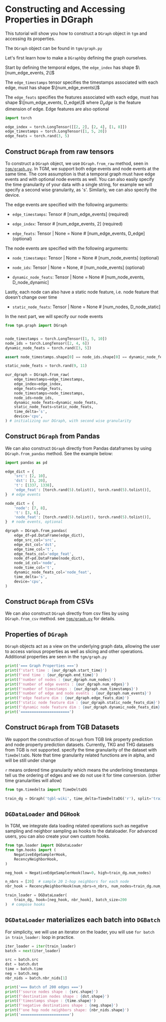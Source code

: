 # Constructing and Accessing Properties in DGraph

This tutorial will show you how to construct a `DGraph` object in `tgm` and accessing its properties.

The `DGraph` object can be found in `tgm/graph.py`

Let's first learn how to make a `DGraph`by defining the graph ourselves.

Start by defining the temporal edges, the `edge_index` has shape $\[num_edge_events, 2\]$

The `edge_timestamps` tensor specifies the timestamps associated with each edge, must has shape $\[num_edge_events\]$

The `edge_feats` specifies the features associated with each edge, must has shape $\[num_edge_events, D_edge\]$ where $D_edge$ is the feature dimension of edge. Edge features are also optional

```python
import torch

edge_index = torch.LongTensor([[2, 2], [2, 4], [1, 8]])
edge_timestamps = torch.LongTensor([1, 5, 20])
edge_feats = torch.rand(3, 5)
```

## Construct `DGraph` from raw tensors

To construct a `DGraph` object, we use `DGraph.from_raw` method, seen in [`tgm/graph.py`](https://github.com/tgm-team/tgm/blob/main/tgm/graph.py). In TGM, we support both edge events and node events at the same time. The core assumption is that a temporal graph must have edge events and with optional node events as well. You can also easily specify the time granularity of your data with a single string, for example we will specify a second wise granularity, as 's'. Similarly, we can also specify the device.

The edge events are specified with the following arguments:

- `edge_timestamps`: Tensor  # \[num_edge_events\] (required)

- `edge_index`: Tensor  # \[num_edge_events, 2\] (required)

- `edge_feats`: Tensor | None = None  # \[num_edge_events, D_edge\] (optional)

The node events are specified with the following arguments:

- `node_timestamps`: Tensor | None = None  # \[num_node_events\] (optional)

- `node_ids`: Tensor | None = None, # \[num_node_events\] (optional)

- `dynamic_node_feats`: Tensor | None = None  # \[num_node_events, D_node_dynamic\]

Lastly, each node can also have a static node feature, i.e. node feature that doesn't change over time

- `static_node_feats`: Tensor | None = None  # \[num_nodes, D_node_static\]

In the next part, we will specify our node events

```python
from tgm.graph import DGraph


node_timestamps = torch.LongTensor([1, 5, 10])
node_ids = torch.LongTensor([2, 4, 6])
dynamic_node_feats = torch.rand([3, 5])

assert node_timestamps.shape[0] == node_ids.shape[0] == dynamic_node_feats.shape[0]

static_node_feats = torch.rand(9, 11)

our_dgraph = DGraph.from_raw(
    edge_timestamps=edge_timestamps,
    edge_index=edge_index,
    edge_feats=edge_feats,
    node_timestamps=node_timestamps,
    node_ids=node_ids,
    dynamic_node_feats=dynamic_node_feats,
    static_node_feats=static_node_feats,
    time_delta='s',
    device='cpu',
) # initializing our DGraph, with second wise granularity
```

## Construct `DGraph` from Pandas

We can also construct `DGraph` directly from Pandas dataframes by using `DGraph.from_pandas` method. See the example below:

```python
import pandas as pd

edge_dict = {
    'src': [2, 10],
    'dst': [3, 20],
    't': [1337, 1338],
    'edge_feat': [torch.rand(5).tolist(), torch.rand(5).tolist()],
}  # edge events

node_dict = {
    'node': [7, 8],
    't': [3, 6],
    'node_feat': [torch.rand(5).tolist(), torch.rand(5).tolist()],
}  # node events, optional

dgraph = DGraph.from_pandas(
    edge_df=pd.DataFrame(edge_dict),
    edge_src_col='src',
    edge_dst_col='dst',
    edge_time_col='t',
    edge_feats_col='edge_feat',
    node_df=pd.DataFrame(node_dict),
    node_id_col='node',
    node_time_col='t',
    dynamic_node_feats_col='node_feat',
    time_delta='s',
    device='cpu',
)
```

## Construct `DGraph` from CSVs

We can also construct `DGraph` directly from csv files by using `DGraph.from_csv` method. see [`tgm/graph.py`](https://github.com/tgm-team/tgm/blob/main/tgm/graph.py) for details.

## Properties of `DGraph`

`DGraph` objects act as a view on the underlying graph data, allowing the user to access various properties as well as slicing and other operations. Additional properties are seen in the `tgm/graph.py`

```python
print('=== Graph Properties ===')
print(f'start time : {our_dgraph.start_time}')
print(f'end time : {our_dgraph.end_time}')
print(f'number of nodes : {our_dgraph.num_nodes}')
print(f'number of edge events : {our_dgraph.num_edges}')
print(f'number of timestamps : {our_dgraph.num_timestamps}')
print(f'number of edge and node events : {our_dgraph.num_events}')
print(f'edge feature dim : {our_dgraph.edge_feats_dim}')
print(f'static node feature dim : {our_dgraph.static_node_feats_dim}')
print(f'dynamic node feature dim : {our_dgraph.dynamic_node_feats_dim}')
print('======================')
```

## Construct `DGraph` from TGB Datasets

We support the construction of `DGraph` from TGB link property prediction and node property prediction datasets. Currently, TKG and THG datasets from TGB is not supported. specify the time granularity of the dataset with `TimeDeltaDG`. Note that time granularity related functions are in alpha, and will be still under change

`r` means ordered time granularity which means the underlining timestamps tell us the ordering of edges and we do not use it for time conversion. (other time granularities will allow)

```python
from tgm.timedelta import TimeDeltaDG

train_dg = DGraph('tgbl-wiki', time_delta=TimeDeltaDG('r'), split='train')
```

## `DGDataLoader` and `DGHook`

In TGM, we integrate data loading related operations such as negative sampling and neighbor sampling as hooks to the dataloader. For advanced users, you can also create your own custom hooks.

```python
from tgm.loader import DGDataLoader
from tgm.hooks import (
    NegativeEdgeSamplerHook,
    RecencyNeighborHook,
)

neg_hook = NegativeEdgeSamplerHook(low=0, high=train_dg.num_nodes)

n_nbrs = [20]  # sample 20 1-hop neighbors for each node
nbr_hook = RecencyNeighborHook(num_nbrs=n_nbrs, num_nodes=train_dg.num_nodes)

train_loader = DGDataLoader(
    train_dg, hook=[neg_hook, nbr_hook], batch_size=200
)  # compose hooks
```

## `DGDataLoader` materializes each batch into `DGBatch`

For simplicity, we will use an iterator on the loader, you will use `for batch in train_loader:` loop in practice.

```python
iter_loader = iter(train_loader)
batch = next(iter_loader)

src = batch.src
dst = batch.dst
time = batch.time
neg = batch.neg
nbr_nids = batch.nbr_nids[1]

print('=== Batch of 200 edges ===')
print(f'source nodes shape : {src.shape}')
print(f'destination nodes shape : {dst.shape}')
print(f'timestamps shape : {time.shape}')
print(f'negative destinations shape : {neg.shape}')
print(f'one hop node neighbors shape: {nbr_nids.shape}')
print('======================')
```
